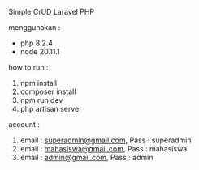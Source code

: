 Simple CrUD Laravel PHP

menggunakan :
- php 8.2.4
- node 20.11.1


how to run : 
1. npm install
2. composer install
3. npm run dev
4. php artisan serve



account : 
1. email : superadmin@gmail.com, Pass : superadmin
2. email : mahasiswa@gmail.com, Pass : mahasiswa
3. email : admin@gmail.com, Pass : admin
